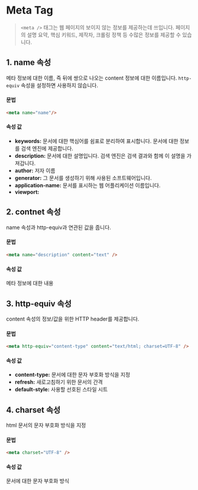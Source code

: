 # Meta Tag

> `<meta />` 태그는 웹 페이지의 보이지 않는 정보를 제공하는데 쓰입니다. 페이지의 설명 요약, 핵심 키워드, 제작자, 크롤링 정책 등 수많은 정보를 제공할 수 있습니다.

## 1. name 속성

메타 정보에 대한 이름, 즉 뒤에 쌍으로 나오는 content 정보에 대한 이름입니다. `http-equiv` 속성을 설정하면 사용하지 않습니다.

#### 문법

```html
<meta name="name"/>
```

#### 속성 값

- **keywords:** 문서에 대한 핵심어를 쉼표로 분리하여 표시합니다. 문서에 대한 정보를 검색 엔진에 제공합니다.
- **description:** 문서에 대한 설명입니다. 검색 엔진은 검색 결과와 함께 이 설명을 가져갑니다.
- **author:** 저자 이름
- **generator:** 그 문서를 생성하기 위해 사용된 소프트웨어입니다.
- **application-name:** 문서를 표시하는 웹 어플리케이션 이름입니다.
- **viewport:** 

## 2. contnet 속성

name 속성과 http-equiv과 연관된 값을 줍니다.

#### 문법

```html
<meta name="description" content="text" />
```

#### 속성 값

메타 정보에 대한 내용

## 3. http-equiv 속성

content 속성의 정보/값을 위한 HTTP header를 제공합니다.

#### 문법

```html
<meta http-equiv="content-type" content="text/html; charset=UTF-8" />
```

#### 속성 값

- **content-type:** 문서에 대한 문자 부호화 방식을 지정
- **refresh:** 새로고침하기 위한 문서의 간격
- **default-style:** 사용할 선호된 스타일 시트

## 4. charset 속성

html 문서의 문자 부호화 방식을 지정

#### 문법

```html
<meta charset="UTF-8" />
```

#### 속성 값

문서에 대한 문자 부호화 방식